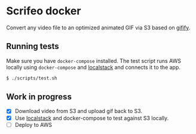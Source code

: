 # Scrifeo docker

Convert any video file to an optimized animated GIF via S3 based on 
[gifify](https://github.com/vvo/gifify).

## Running tests
Make sure you have `docker-compose` installed. The test script runs AWS locally using `docker-compose` and
[localstack](https://github.com/localstack/localstack) and connects it to the app.
 
```bash
$ ./scripts/test.sh
```

## Work in progress

- [x] Download video from S3 and upload gif back to S3.
- [x] Use [localstack](https://github.com/localstack/localstack) and docker-compose to test against S3 locally.
- [ ] Deploy to AWS 
